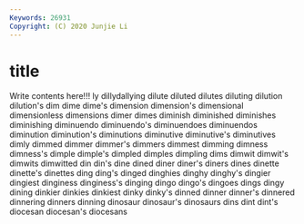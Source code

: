 ```yaml
---
Keywords: 26931
Copyright: (C) 2020 Junjie Li
---
```


# title

Write contents here!!!
ly 
dillydallying 
dilute 
diluted 
dilutes 
diluting 
dilution
dilution's 
dim 
dime 
dime's 
dimension 
dimension's 
dimensional 
dimensionless 
dimensions 
dimer
dimes 
diminish 
diminished 
diminishes 
diminishing 
diminuendo 
diminuendo's 
diminuendoes 
diminuendos 
diminution
diminution's 
diminutions 
diminutive 
diminutive's 
diminutives 
dimly 
dimmed 
dimmer 
dimmer's 
dimmers
dimmest 
dimming 
dimness 
dimness's 
dimple 
dimple's 
dimpled 
dimples 
dimpling 
dims
dimwit 
dimwit's 
dimwits 
dimwitted 
din 
din's 
dine 
dined 
diner 
diner's
diners 
dines 
dinette 
dinette's 
dinettes 
ding 
ding's 
dinged 
dinghies 
dinghy
dinghy's 
dingier 
dingiest 
dinginess 
dinginess's 
dinging 
dingo 
dingo's 
dingoes 
dings
dingy 
dining 
dinkier 
dinkies 
dinkiest 
dinky 
dinky's 
dinned 
dinner 
dinner's
dinnered 
dinnering 
dinners 
dinning 
dinosaur 
dinosaur's 
dinosaurs 
dins 
dint 
dint's
diocesan 
diocesan's 
diocesans 
